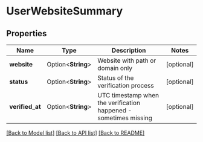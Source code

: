 # UserWebsiteSummary

## Properties

Name | Type | Description | Notes
------------ | ------------- | ------------- | -------------
**website** | Option<**String**> | Website with path or domain only | [optional]
**status** | Option<**String**> | Status of the verification process | [optional]
**verified_at** | Option<**String**> | UTC timestamp when the verification happened - sometimes missing | [optional]

[[Back to Model list]](../README.md#documentation-for-models) [[Back to API list]](../README.md#documentation-for-api-endpoints) [[Back to README]](../README.md)


